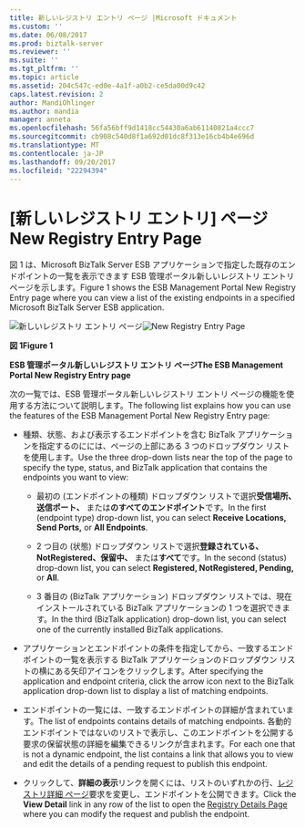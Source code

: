 ```yaml
---
title: 新しいレジストリ エントリ ページ |Microsoft ドキュメント
ms.custom: ''
ms.date: 06/08/2017
ms.prod: biztalk-server
ms.reviewer: ''
ms.suite: ''
ms.tgt_pltfrm: ''
ms.topic: article
ms.assetid: 204c547c-ed0e-4a1f-a0b2-ce5da00d9c42
caps.latest.revision: 2
author: MandiOhlinger
ms.author: mandia
manager: anneta
ms.openlocfilehash: 56fa56bff9d1418cc54430a6ab61140821a4ccc7
ms.sourcegitcommit: cb908c540d8f1a692d01dc8f313e16cb4b4e696d
ms.translationtype: MT
ms.contentlocale: ja-JP
ms.lasthandoff: 09/20/2017
ms.locfileid: "22294394"
---
```

# <a name="new-registry-entry-page"></a><span data-ttu-id="9b6a3-102">[新しいレジストリ エントリ] ページ</span><span class="sxs-lookup"><span data-stu-id="9b6a3-102">New Registry Entry Page</span></span>
<span data-ttu-id="9b6a3-103">図 1 は、Microsoft BizTalk Server ESB アプリケーションで指定した既存のエンドポイントの一覧を表示できます ESB 管理ポータル新しいレジストリ エントリ ページを示します。</span><span class="sxs-lookup"><span data-stu-id="9b6a3-103">Figure 1 shows the ESB Management Portal New Registry Entry page where you can view a list of the existing endpoints in a specified Microsoft BizTalk Server ESB application.</span></span>  
  
 <span data-ttu-id="9b6a3-104">![新しいレジストリ エントリ ページ](../esb-toolkit/media/ch8-newregistryentrypage.gif "Ch8 NewRegistryEntryPage")</span><span class="sxs-lookup"><span data-stu-id="9b6a3-104">![New Registry Entry Page](../esb-toolkit/media/ch8-newregistryentrypage.gif "Ch8-NewRegistryEntryPage")</span></span>  
  
 <span data-ttu-id="9b6a3-105">**図 1**</span><span class="sxs-lookup"><span data-stu-id="9b6a3-105">**Figure 1**</span></span>  
  
 <span data-ttu-id="9b6a3-106">**ESB 管理ポータル新しいレジストリ エントリ ページ**</span><span class="sxs-lookup"><span data-stu-id="9b6a3-106">**The ESB Management Portal New Registry Entry page**</span></span>  
  
 <span data-ttu-id="9b6a3-107">次の一覧では、ESB 管理ポータル新しいレジストリ エントリ ページの機能を使用する方法について説明します。</span><span class="sxs-lookup"><span data-stu-id="9b6a3-107">The following list explains how you can use the features of the ESB Management Portal New Registry Entry page:</span></span>  
  
-   <span data-ttu-id="9b6a3-108">種類、状態、および表示するエンドポイントを含む BizTalk アプリケーションを指定するのにには、ページの上部にある 3 つのドロップダウン リストを使用します。</span><span class="sxs-lookup"><span data-stu-id="9b6a3-108">Use the three drop-down lists near the top of the page to specify the type, status, and BizTalk application that contains the endpoints you want to view:</span></span>  
  
    -   <span data-ttu-id="9b6a3-109">最初の (エンドポイントの種類) ドロップダウン リストで選択**受信場所、送信ポート、** または**のすべてのエンドポイント**です。</span><span class="sxs-lookup"><span data-stu-id="9b6a3-109">In the first (endpoint type) drop-down list, you can select **Receive Locations, Send Ports,** or **All Endpoints**.</span></span>  
  
    -   <span data-ttu-id="9b6a3-110">2 つ目の (状態) ドロップダウン リストで選択**登録されている、NotRegistered、保留中、** または**すべて**です。</span><span class="sxs-lookup"><span data-stu-id="9b6a3-110">In the second (status) drop-down list, you can select **Registered, NotRegistered, Pending,** or **All**.</span></span>  
  
    -   <span data-ttu-id="9b6a3-111">3 番目の (BizTalk アプリケーション) ドロップダウン リストでは、現在インストールされている BizTalk アプリケーションの 1 つを選択できます。</span><span class="sxs-lookup"><span data-stu-id="9b6a3-111">In the third (BizTalk application) drop-down list, you can select one of the currently installed BizTalk applications.</span></span>  
  
-   <span data-ttu-id="9b6a3-112">アプリケーションとエンドポイントの条件を指定してから、一致するエンドポイントの一覧を表示する BizTalk アプリケーションのドロップダウン リストの横にある矢印アイコンをクリックします。</span><span class="sxs-lookup"><span data-stu-id="9b6a3-112">After specifying the application and endpoint criteria, click the arrow icon next to the BizTalk application drop-down list to display a list of matching endpoints.</span></span>  
  
-   <span data-ttu-id="9b6a3-113">エンドポイントの一覧には、一致するエンドポイントの詳細が含まれています。</span><span class="sxs-lookup"><span data-stu-id="9b6a3-113">The list of endpoints contains details of matching endpoints.</span></span> <span data-ttu-id="9b6a3-114">各動的エンドポイントではないのリストで表示し、このエンドポイントを公開する要求の保留状態の詳細を編集できるリンクが含まれます。</span><span class="sxs-lookup"><span data-stu-id="9b6a3-114">For each one that is not a dynamic endpoint, the list contains a link that allows you to view and edit the details of a pending request to publish this endpoint.</span></span>  
  
-   <span data-ttu-id="9b6a3-115">クリックして、**詳細の表示**リンクを開くには、リストのいずれかの行、[レジストリ詳細 ページ](../esb-toolkit/registry-details-page.md)要求を変更し、エンドポイントを公開できます。</span><span class="sxs-lookup"><span data-stu-id="9b6a3-115">Click the **View Detail** link in any row of the list to open the [Registry Details Page](../esb-toolkit/registry-details-page.md) where you can modify the request and publish the endpoint.</span></span>